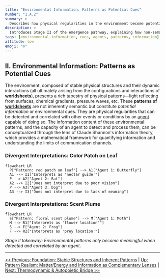 ```yaml
---
title: "Environmental Information: Patterns as Potential Cues"
number: "1.A.2"
summary: >
  Describes how physical regularities in the environment become potential information that gains meaning only when interpreted by an agent.
description: >
  Introduces Stage II of the emergence pathway, explaining how non-semantic patterns such as light patches, gradients, and scents represent latent cues whose information value depends on an organism's sensory and correlational capacities.
tags: [environmental-information, cues, agents, patterns, information]
altitude: low
emoji: "⚙️"
---
```


## II. Environmental Information: Patterns as Potential Cues

The environment, composed of stable physical structures and their dynamic interactions (all ultimately arising from the configurations and interactions of **[worldsheets](../../glossary/W.md#worldsheet)**), presents a rich tapestry of physical patterns—light reflecting from surfaces, chemical gradients, pressure waves, etc. These **patterns of [worldsheets](../../glossary/W.md#worldsheet)** are not inherently semantic but constitute *potential information* or environmental cues. They are physical regularities that can be detected and correlated with other events or conditions by an [agent](../../glossary/A.md#agent) capable of doing so. The information content of these environmental patterns, and the capacity of an agent to detect and process them, can be conceptualized through the lens of Claude Shannon's information theory, which provides a mathematical framework for quantifying information and understanding the limits of communication channels.

### Divergent Interpretations: Color Patch on Leaf

```mermaid
flowchart LR
  P["Pattern: red patch on leaf"] --> A1["Agent 1: Butterfly"]
  A1 --> I1["Interprets as 'nectar guide'"]
  P --> A2["Agent 2: Bat"]
  A2 --> I2["Does not interpret due to poor vision"]
  P --> A3["Agent 3: Dog"]
  A3 --> I3["Does not interpret due to lack of meaning"]
```

### Divergent Interpretations: Scent Plume

```mermaid
flowchart LR
  S["Pattern: floral scent plume"] --> M["Agent 1: Moth"]
  M --> R1["Interprets as 'flower location'"]
  S --> F["Agent 2: Frog"]
  F --> R2["Interprets as 'prey location'"]
```

*Stage II takeaway: Environmental patterns only become meaningful when detected and correlated by an agent.*

---
[<< Previous: Foundation: Stable Structures and Inherent Patterns](1a1-foundation.md) | [Up: Pattern Realism: Matter/Energy and Information as Complementary Lenses](../1-pattern-realism.md) | [Next: Thermodynamic & Autopoietic Bridge >>](1a25-thermodynamic-bridge.md)
